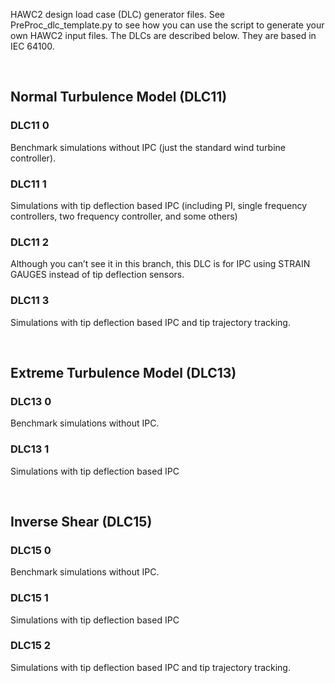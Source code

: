 HAWC2 design load case (DLC) generator files. See PreProc_dlc_template.py to see
how you can use the script to generate your own HAWC2 input files. The DLCs are
described below. They are based in IEC 64100.

 

Normal Turbulence Model (DLC11)
-------------------------------

### DLC11 0

Benchmark simulations without IPC (just the standard wind turbine controller).

### DLC11 1

Simulations with tip deflection based IPC (including PI, single frequency
controllers, two frequency controller, and some others)

### DLC11 2

Although you can’t see it in this branch, this DLC is for IPC using STRAIN
GAUGES instead of tip deflection sensors.

### DLC11 3

Simulations with tip deflection based IPC and tip trajectory tracking.

 

Extreme Turbulence Model (DLC13)
--------------------------------

### DLC13 0

Benchmark simulations without IPC.

### DLC13 1

Simulations with tip deflection based IPC

 

Inverse Shear (DLC15)
---------------------

### DLC15 0

Benchmark simulations without IPC.

### DLC15 1

Simulations with tip deflection based IPC

### DLC15 2

Simulations with tip deflection based IPC and tip trajectory tracking.
